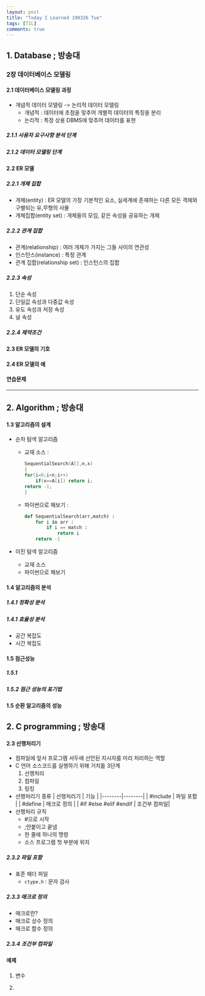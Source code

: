 ```yaml
---
layout: post
title: "Today I Learned 190326 Tue"
tags: [TIL]
comments: true
---
```

## 1. Database ; 방송대

### 2장 데이터베이스 모델링
#### 2.1 데이터베이스 모델링 과정
- 개념적 데이터 모델링 -> 논리적 데이터 모델링
	- 개념적 : 데이터에 초점을 맞추어 개별적 데이터의 특징을 분리
	- 논리적 : 특정 상용 DBMS에 맞추어 데이터를 표현

##### 2.1.1 사용자 요구사항 분석 단계
##### 2.1.2 데이터 모델링 단계

#### 2.2 ER 모델
##### 2.2.1 개체 집합
- 개체(entity) : ER 모델의 가장 기본적인 요소, 실세계에 존재하는 다른 모든 객체와 구별되는 유,무형의 사물
- 개체집합(entity set) : 개체들의 모임, 같은 속성을 공유하는 개체

##### 2.2.2 관계 집합
- 관계(relationship) : 여러 개체가 가지는 그들 사이의 연관성
- 인스턴스(instance) : 특정 관계
- 관계 집합(relationship set) : 인스턴스의 집합

##### 2.2.3 속성
1. 단순 속성
2. 단일값 속성과 다중값 속성
3. 유도 속성과 저장 속성
4. 널 속성

##### 2.2.4 제약조건

#### 2.3 ER 모델의 기호
#### 2.4 ER 모델의 예

#### 연습문제


---
## 2. Algorithm ; 방송대

#### 1.3 알고리즘의 설계
- 순차 탐색 알고리즘
	- 교재 소스 :
        ```C
        SequentialSearch(A[],n,x)
        {
        for(i=0;i<n;i++)
            if(x==A[i]) return i;
        return -1;
        }
        ```
	- 파이썬으로 해보기 :
        ```python
        def SequentialSearch(arr,match) :
    		for i in arr :
		        if i == match :
       			    return i
    		return -1
        ```

- 이진 탐색 알고리즘
	- 교재 소스
	- 파이썬으로 해보기



#### 1.4 알고리즘의 분석
##### 1.4.1 정확성 분석
##### 1.4.1 효율성 분석
- 공간 복잡도
- 시간 복잡도

#### 1.5 점근성능
##### 1.5.1
##### 1.5.2 점근 성능의 표기법

#### 1.5 순환 알고리즘의 성능


## 2. C programming ; 방송대


#### 2.3 선행처리기
- 컴파일에 앞서 프로그램 서두에 선언된 지시자를 미리 처리하는 역할
- C 언어 소스코드를 실행하기 위해 거치틑 3단계
	1. 선행처리
	2. 컴파일
	3. 링킹
- 선행처리기 종류
| 선행처리기 | 기능 |
|--------|--------|
| #include | 파일 포함 |
| #define | 매크로 정의 |
| #if #else #elif #endif | 조건부 컴파일|
- 선행처리 규칙
	- \#으로 시작
	- ;안붙이고 끝냄
	- 한 줄에 하나의 명령
	- 소스 프로그램 첫 부분에 위치

##### 2.3.2 파일 포함
- 표준 헤더 파일
	- `ctype.h` : 문자 검사


##### 2.3.3 매크로 정의
- 매크로란?
- 매크로 상수 정의
- 매크로 함수 정의

##### 2.3.4 조건부 컴파일

#### 예제
#### 
1. 변수
	 
2. 
